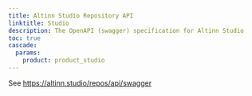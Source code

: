 ```yaml
---
title: Altinn Studio Repository API
linktitle: Studio
description: The OpenAPI (swagger) specification for Altinn Studio
toc: true
cascade:
  params:
    product: product_studio
---
```


See https://altinn.studio/repos/api/swagger
